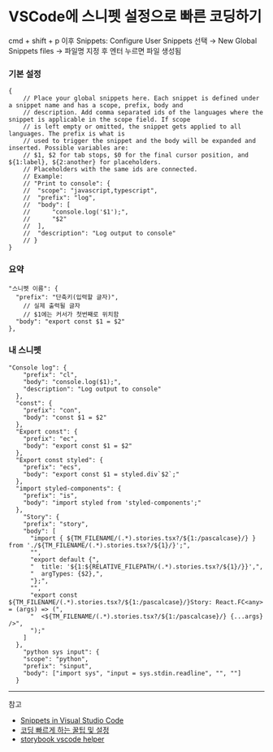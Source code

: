 # VSCode에 스니펫 설정으로 빠른 코딩하기

cmd + shift + p 이후 Snippets: Configure User Snippets 선택 → New Global Snippets files → 파일명 지정 후 엔터 누르면 파일 생성됨

### 기본 설정 

```tsx
{
	// Place your global snippets here. Each snippet is defined under a snippet name and has a scope, prefix, body and 
	// description. Add comma separated ids of the languages where the snippet is applicable in the scope field. If scope 
	// is left empty or omitted, the snippet gets applied to all languages. The prefix is what is 
	// used to trigger the snippet and the body will be expanded and inserted. Possible variables are: 
	// $1, $2 for tab stops, $0 for the final cursor position, and ${1:label}, ${2:another} for placeholders. 
	// Placeholders with the same ids are connected.
	// Example:
	// "Print to console": {
	// 	"scope": "javascript,typescript",
	// 	"prefix": "log",
	// 	"body": [
	// 		"console.log('$1');",
	// 		"$2"
	// 	],
	// 	"description": "Log output to console"
	// }
}
```
### 요약
```tsx
"스니펫 이름": {
  "prefix": "단축키(입력할 글자)",
	// 실제 출력될 글자 
	// $1에는 커서가 첫번째로 위치함
  "body": "export const $1 = $2"
},
```

### 내 스니펫

```tsx
"Console log": {
    "prefix": "cl",
    "body": "console.log($1);",
    "description": "Log output to console"
  },
  "const": {
    "prefix": "con",
    "body": "const $1 = $2"
  },
  "Export const": {
    "prefix": "ec",
    "body": "export const $1 = $2"
  },
  "Export const styled": {
    "prefix": "ecs",
    "body": "export const $1 = styled.div`$2`;"
  },
  "import styled-components": {
    "prefix": "is",
    "body": "import styled from 'styled-components';"
  },
	"Story": {
    "prefix": "story",
    "body": [
      "import { ${TM_FILENAME/(.*).stories.tsx?/${1:/pascalcase}/} } from './${TM_FILENAME/(.*).stories.tsx?/${1}/}';",
      "",
      "export default {",
      "  title: '${1:${RELATIVE_FILEPATH/(.*).stories.tsx?/${1}/}}',",
      "  argTypes: {$2},",
      "};",
      "",
      "export const ${TM_FILENAME/(.*).stories.tsx?/${1:/pascalcase}/}Story: React.FC<any> = (args) => (",
      "  <${TM_FILENAME/(.*).stories.tsx?/${1:/pascalcase}/} {...args} />",
      ");"
    ]
  },
	"python sys input": {
    "scope": "python",
    "prefix": "sinput",
    "body": ["import sys", "input = sys.stdin.readline", "", ""]
  }
```

---
참고  
- [Snippets in Visual Studio Code](https://code.visualstudio.com/docs/editor/userdefinedsnippets)  
- [코딩 빠르게 하는 꿀팁 및 설정](https://www.youtube.com/watch?v=umeqCopb96w&list=LL&index=2)  
- [storybook vscode helper](https://github.com/riccardo-forina/storybook-vscode-helper/blob/main/snippets/typescript.json)
